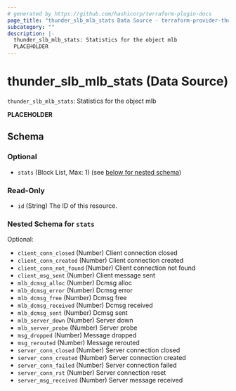 ```yaml
---
# generated by https://github.com/hashicorp/terraform-plugin-docs
page_title: "thunder_slb_mlb_stats Data Source - terraform-provider-thunder"
subcategory: ""
description: |-
  thunder_slb_mlb_stats: Statistics for the object mlb
  PLACEHOLDER
---
```


# thunder_slb_mlb_stats (Data Source)

`thunder_slb_mlb_stats`: Statistics for the object mlb

__PLACEHOLDER__



<!-- schema generated by tfplugindocs -->
## Schema

### Optional

- `stats` (Block List, Max: 1) (see [below for nested schema](#nestedblock--stats))

### Read-Only

- `id` (String) The ID of this resource.

<a id="nestedblock--stats"></a>
### Nested Schema for `stats`

Optional:

- `client_conn_closed` (Number) Client connection closed
- `client_conn_created` (Number) Client connection created
- `client_conn_not_found` (Number) Client connection not found
- `client_msg_sent` (Number) Client message sent
- `mlb_dcmsg_alloc` (Number) Dcmsg alloc
- `mlb_dcmsg_error` (Number) Dcmsg error
- `mlb_dcmsg_free` (Number) Dcmsg free
- `mlb_dcmsg_received` (Number) Dcmsg received
- `mlb_dcmsg_sent` (Number) Dcmsg sent
- `mlb_server_down` (Number) Server down
- `mlb_server_probe` (Number) Server probe
- `msg_dropped` (Number) Message dropped
- `msg_rerouted` (Number) Message rerouted
- `server_conn_closed` (Number) Server connection closed
- `server_conn_created` (Number) Server connection created
- `server_conn_failed` (Number) Server connection failed
- `server_conn_rst` (Number) Server connection reset
- `server_msg_received` (Number) Server message received


